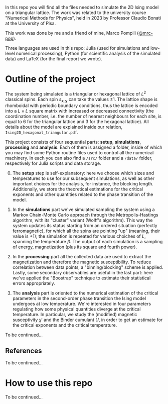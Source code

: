 In this repo you will find all the files needed to simulate
the 2D Ising model on a triangular lattice. The work was related to the 
university course "Numerical Methods for Physics", held in 2023 by Professor
Claudio Bonati at the University of Pisa.

This work was done by me and a friend of mine, Marco Pompili ([@mrc-pop](https://github.com/mrc-pop)).

Three languages are used in this repo: Julia (used for simulations and low-level
numerical processing), Python (for scientific analysis of the simulated data)
and LaTeX (for the final report we wrote).

# Outline of the project
The system being simulated is a triangular or hexagonal lattice of $L^2$ classical 
spins. Each spin $s_{\mathbf{x},\mathbf{y}}$ can take the values $\pm 1$. The lattice 
shape is rhomboidal with periodic boundary conditions, thus the lattice is encoded 
into a $L \times L$ square matrix with increased or decreased connectivity (the 
coordination number, i.e. the number of nearest neighbours for each site, is equal 
to $6$ for the triangular lattice and $3$ for the hexagonal lattice). All details 
about the model are explained inside our relation, `Ising2D_hexagonal_triangular.pdf`.

This project consists of four sequential parts: **setup**, **simulations**, 
**processing** and **analysis**. Each of them is assigned a folder, inside of
which you may find some Python routine files used to control all the numerical
machinery. In each you can also find a `/src/` folder and a `/data/` folder, 
respectively for Julia scripts and data storage.

0. The **setup** step is self-explanatory: here we choose which sizes and temperatures
to use for our subsequent simulations, as well as other important choices for the 
analysis, for instance, the blocking length. Additionally, we store the theoretical
estimations for the critical exponents and other quantities related to the phase
transition of the model.

1. In the **simulations** part we've simulated sampling the system using a 
Markov Chain-Monte Carlo approach through the Metropolis-Hastings algorithm, with
its "cluster" variant (Wolff's algorithm). This way the system updates its status 
starting from an ordered situation (perfectly ferromagnetic), for which all the 
spins are pointing "up" (meaning, their value is $+1$); the simulation is repeated 
for various choiches of $L$, spanning the temperature $\beta$. The output of each
simulation is a sampling of energy, magnetization (plus its square and fourth power).

2. In the **processing** part all the collected data are used to extract the
magnetization and therefore the magnetic susceptibility. To reduce correlation 
between data points, a "binning/blocking" scheme is applied. Lastly, some
secondary observables are useful in the last part: here we've applied the
"Boostrap" technique to estimate their statistical errors appropriately.

3. The **analysis** part is oriented to the numerical estimation of the critical
parameters in the second-order phase transition the Ising model undergoes at low
temperature. We're interested in four parameters regulating how some physical
quantities diverge at the critical temperature. In particular, we study the 
(modified) magnetic susceptivity $\chi'$ and the Binder cumulant $U$, in order
to get an estimate for the critical exponents and the critical temperature.

To be continued...

## References

To be continued...

# How to use this repo

To be continued...
